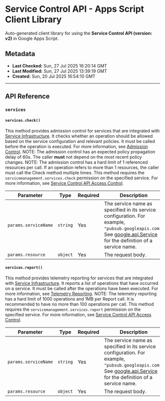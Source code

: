 # Service Control API - Apps Script Client Library

Auto-generated client library for using the **Service Control API (version: v2)** in Google Apps Script.

## Metadata

- **Last Checked:** Sun, 27 Jul 2025 16:20:14 GMT
- **Last Modified:** Sun, 27 Jul 2025 13:39:19 GMT
- **Created:** Sun, 20 Jul 2025 16:54:10 GMT



---

## API Reference

### `services`

#### `services.check()`

This method provides admission control for services that are integrated with [Service Infrastructure](https://cloud.google.com/service-infrastructure). It checks whether an operation should be allowed based on the service configuration and relevant policies. It must be called before the operation is executed. For more information, see [Admission Control](https://cloud.google.com/service-infrastructure/docs/admission-control). NOTE: The admission control has an expected policy propagation delay of 60s. The caller **must** not depend on the most recent policy changes. NOTE: The admission control has a hard limit of 1 referenced resources per call. If an operation refers to more than 1 resources, the caller must call the Check method multiple times. This method requires the `servicemanagement.services.check` permission on the specified service. For more information, see [Service Control API Access Control](https://cloud.google.com/service-infrastructure/docs/service-control/access-control).

| Parameter | Type | Required | Description |
|---|---|---|---|
| `params.serviceName` | `string` | Yes | The service name as specified in its service configuration. For example, `"pubsub.googleapis.com"`. See [google.api.Service](https://cloud.google.com/service-management/reference/rpc/google.api#google.api.Service) for the definition of a service name. |
| `params.resource` | `object` | Yes | The request body. |

#### `services.report()`

This method provides telemetry reporting for services that are integrated with [Service Infrastructure](https://cloud.google.com/service-infrastructure). It reports a list of operations that have occurred on a service. It must be called after the operations have been executed. For more information, see [Telemetry Reporting](https://cloud.google.com/service-infrastructure/docs/telemetry-reporting). NOTE: The telemetry reporting has a hard limit of 1000 operations and 1MB per Report call. It is recommended to have no more than 100 operations per call. This method requires the `servicemanagement.services.report` permission on the specified service. For more information, see [Service Control API Access Control](https://cloud.google.com/service-infrastructure/docs/service-control/access-control).

| Parameter | Type | Required | Description |
|---|---|---|---|
| `params.serviceName` | `string` | Yes | The service name as specified in its service configuration. For example, `"pubsub.googleapis.com"`. See [google.api.Service](https://cloud.google.com/service-management/reference/rpc/google.api#google.api.Service) for the definition of a service name. |
| `params.resource` | `object` | Yes | The request body. |